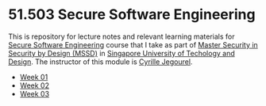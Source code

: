 # 51.503 Secure Software Engineering

This is repository for lecture notes and relevant learning materials for [Secure Software Engineering](https://istd.sutd.edu.sg/courses/mssd/secure-software-engineering/) course that I take as part of [Master Security in Security by Design (MSSD)](https://istd.sutd.edu.sg/education/mssd/) in [Singapore University of Techology and Design](https://www.sutd.edu.sg/). The instructor of this module is [Cyrille Jegourel](https://www.linkedin.com/in/cyrille-jegourel-778a922b/).

* [Week 01](week01.md)
* [Week 02](week02.md)
* [Week 03](week03.md)
